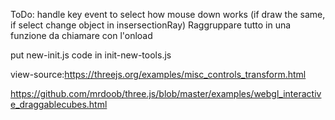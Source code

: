 ToDo: 
handle key event to select how mouse down works (if draw the same, if select change object in insersectionRay)
Raggruppare tutto in una funzione da chiamare con l'onload

put new-init.js code in init-new-tools.js

view-source:https://threejs.org/examples/misc_controls_transform.html

https://github.com/mrdoob/three.js/blob/master/examples/webgl_interactive_draggablecubes.html
